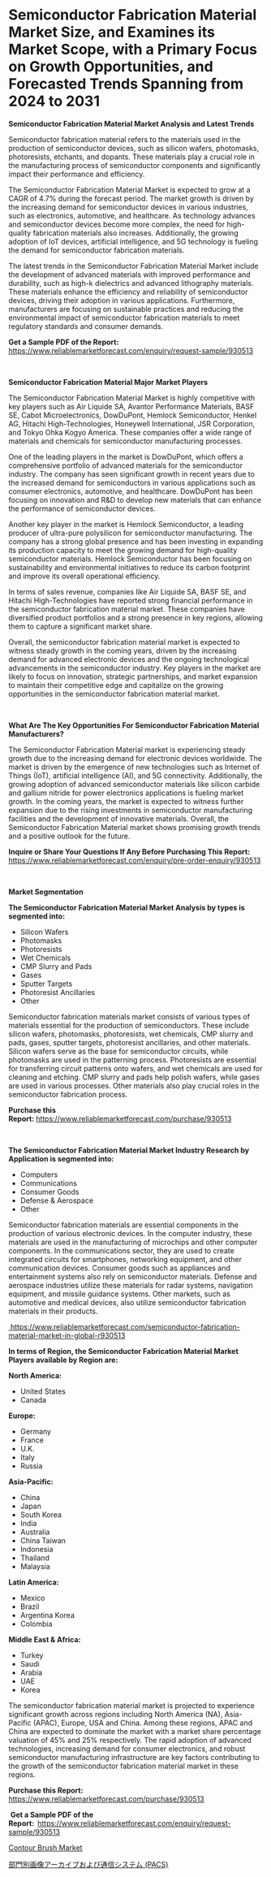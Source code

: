 <p><h1>Semiconductor Fabrication Material Market Size, and Examines its Market Scope, with a Primary Focus on Growth Opportunities, and Forecasted Trends Spanning from 2024 to 2031</h1></p><p><strong>Semiconductor Fabrication Material Market Analysis and Latest Trends</strong></p>
<p><p>Semiconductor fabrication material refers to the materials used in the production of semiconductor devices, such as silicon wafers, photomasks, photoresists, etchants, and dopants. These materials play a crucial role in the manufacturing process of semiconductor components and significantly impact their performance and efficiency.</p><p>The Semiconductor Fabrication Material Market is expected to grow at a CAGR of 4.7% during the forecast period. The market growth is driven by the increasing demand for semiconductor devices in various industries, such as electronics, automotive, and healthcare. As technology advances and semiconductor devices become more complex, the need for high-quality fabrication materials also increases. Additionally, the growing adoption of IoT devices, artificial intelligence, and 5G technology is fueling the demand for semiconductor fabrication materials.</p><p>The latest trends in the Semiconductor Fabrication Material Market include the development of advanced materials with improved performance and durability, such as high-k dielectrics and advanced lithography materials. These materials enhance the efficiency and reliability of semiconductor devices, driving their adoption in various applications. Furthermore, manufacturers are focusing on sustainable practices and reducing the environmental impact of semiconductor fabrication materials to meet regulatory standards and consumer demands.</p></p>
<p><strong>Get a Sample PDF of the Report:&nbsp;</strong> <a href="https://www.reliablemarketforecast.com/enquiry/request-sample/930513">https://www.reliablemarketforecast.com/enquiry/request-sample/930513</a></p>
<p>&nbsp;</p>
<p><strong>Semiconductor Fabrication Material Major Market Players</strong></p>
<p><p>The Semiconductor Fabrication Material Market is highly competitive with key players such as Air Liquide SA, Avantor Performance Materials, BASF SE, Cabot Microelectronics, DowDuPont, Hemlock Semiconductor, Henkel AG, Hitachi High-Technologies, Honeywell International, JSR Corporation, and Tokyo Ohka Kogyo America. These companies offer a wide range of materials and chemicals for semiconductor manufacturing processes.</p><p>One of the leading players in the market is DowDuPont, which offers a comprehensive portfolio of advanced materials for the semiconductor industry. The company has seen significant growth in recent years due to the increased demand for semiconductors in various applications such as consumer electronics, automotive, and healthcare. DowDuPont has been focusing on innovation and R&D to develop new materials that can enhance the performance of semiconductor devices.</p><p>Another key player in the market is Hemlock Semiconductor, a leading producer of ultra-pure polysilicon for semiconductor manufacturing. The company has a strong global presence and has been investing in expanding its production capacity to meet the growing demand for high-quality semiconductor materials. Hemlock Semiconductor has been focusing on sustainability and environmental initiatives to reduce its carbon footprint and improve its overall operational efficiency.</p><p>In terms of sales revenue, companies like Air Liquide SA, BASF SE, and Hitachi High-Technologies have reported strong financial performance in the semiconductor fabrication material market. These companies have diversified product portfolios and a strong presence in key regions, allowing them to capture a significant market share.</p><p>Overall, the semiconductor fabrication material market is expected to witness steady growth in the coming years, driven by the increasing demand for advanced electronic devices and the ongoing technological advancements in the semiconductor industry. Key players in the market are likely to focus on innovation, strategic partnerships, and market expansion to maintain their competitive edge and capitalize on the growing opportunities in the semiconductor fabrication material market.</p></p>
<p>&nbsp;</p>
<p><strong>What Are The Key Opportunities For Semiconductor Fabrication Material Manufacturers?</strong></p>
<p><p>The Semiconductor Fabrication Material market is experiencing steady growth due to the increasing demand for electronic devices worldwide. The market is driven by the emergence of new technologies such as Internet of Things (IoT), artificial intelligence (AI), and 5G connectivity. Additionally, the growing adoption of advanced semiconductor materials like silicon carbide and gallium nitride for power electronics applications is fueling market growth. In the coming years, the market is expected to witness further expansion due to the rising investments in semiconductor manufacturing facilities and the development of innovative materials. Overall, the Semiconductor Fabrication Material market shows promising growth trends and a positive outlook for the future.</p></p>
<p><strong>Inquire or Share Your Questions If Any Before Purchasing This Report:</strong> <a href="https://www.reliablemarketforecast.com/enquiry/pre-order-enquiry/930513">https://www.reliablemarketforecast.com/enquiry/pre-order-enquiry/930513</a></p>
<p>&nbsp;</p>
<p><strong>Market Segmentation</strong></p>
<p><strong>The Semiconductor Fabrication Material Market Analysis by types is segmented into:</strong></p>
<p><ul><li>Silicon Wafers</li><li>Photomasks</li><li>Photoresists</li><li>Wet Chemicals</li><li>CMP Slurry and Pads</li><li>Gases</li><li>Sputter Targets</li><li>Photoresist Ancillaries</li><li>Other</li></ul></p>
<p><p>Semiconductor fabrication materials market consists of various types of materials essential for the production of semiconductors. These include silicon wafers, photomasks, photoresists, wet chemicals, CMP slurry and pads, gases, sputter targets, photoresist ancillaries, and other materials. Silicon wafers serve as the base for semiconductor circuits, while photomasks are used in the patterning process. Photoresists are essential for transferring circuit patterns onto wafers, and wet chemicals are used for cleaning and etching. CMP slurry and pads help polish wafers, while gases are used in various processes. Other materials also play crucial roles in the semiconductor fabrication process.</p></p>
<p><strong>Purchase this Report:&nbsp;</strong><a href="https://www.reliablemarketforecast.com/purchase/930513">https://www.reliablemarketforecast.com/purchase/930513</a></p>
<p>&nbsp;</p>
<p><strong>The Semiconductor Fabrication Material Market Industry Research by Application is segmented into:</strong></p>
<p><ul><li>Computers</li><li>Communications</li><li>Consumer Goods</li><li>Defense & Aerospace</li><li>Other</li></ul></p>
<p><p>Semiconductor fabrication materials are essential components in the production of various electronic devices. In the computer industry, these materials are used in the manufacturing of microchips and other computer components. In the communications sector, they are used to create integrated circuits for smartphones, networking equipment, and other communication devices. Consumer goods such as appliances and entertainment systems also rely on semiconductor materials. Defense and aerospace industries utilize these materials for radar systems, navigation equipment, and missile guidance systems. Other markets, such as automotive and medical devices, also utilize semiconductor fabrication materials in their products.</p></p>
<p><a href="https://www.reliablemarketforecast.com/semiconductor-fabrication-material-market-in-global-r930513">&nbsp;https://www.reliablemarketforecast.com/semiconductor-fabrication-material-market-in-global-r930513</a></p>
<p><strong>In terms of Region, the Semiconductor Fabrication Material Market Players available by Region are:</strong></p>
<p>
    <p> <strong> North America: </strong>
        <ul>
            <li>United States</li>
            <li>Canada</li>
        </ul>
        </p> 
    <p> <strong> Europe: </strong>
        <ul>
            <li>Germany</li>
            <li>France</li>
            <li>U.K.</li>
            <li>Italy</li>
            <li>Russia</li>
        </ul>
        </p> 
    <p> <strong> Asia-Pacific: </strong>
        <ul>
            <li>China</li>
            <li>Japan</li>
            <li>South Korea</li>
            <li>India</li>
            <li>Australia</li>
            <li>China Taiwan</li>
            <li>Indonesia</li>
            <li>Thailand</li>
            <li>Malaysia</li>
        </ul>
        </p> 
    <p> <strong> Latin America: </strong>
        <ul>
            <li>Mexico</li>
            <li>Brazil</li>
            <li>Argentina Korea</li>
            <li>Colombia</li>
        </ul>
        </p> 
    <p> <strong> Middle East & Africa: </strong>
        <ul>
            <li>Turkey</li>
            <li>Saudi</li>
            <li>Arabia</li>
            <li>UAE</li>
            <li>Korea</li>
        </ul>
    </p>
    </p>
<p><p>The semiconductor fabrication material market is projected to experience significant growth across regions including North America (NA), Asia-Pacific (APAC), Europe, USA and China. Among these regions, APAC and China are expected to dominate the market with a market share percentage valuation of 45% and 25% respectively. The rapid adoption of advanced technologies, increasing demand for consumer electronics, and robust semiconductor manufacturing infrastructure are key factors contributing to the growth of the semiconductor fabrication material market in these regions.</p></p>
<p><strong>Purchase this Report: </strong><a href="https://www.reliablemarketforecast.com/purchase/930513">https://www.reliablemarketforecast.com/purchase/930513</a></p>
<p>&nbsp;<strong>Get a Sample PDF of the Report:&nbsp;&nbsp;</strong><a href="https://www.reliablemarketforecast.com/enquiry/request-sample/930513">https://www.reliablemarketforecast.com/enquiry/request-sample/930513</a></p>
<p><strong></strong></p>
<p><p><a href="https://medium.com/@bradleyills65767/contour-brush-industry-analysis-report-its-market-size-share-trends-by-application-region-bffb054767aa">Contour Brush Market</a></p><p><a href="https://medium.com/@novastamm2023/%E9%83%A8%E9%96%80%E5%88%A5%E3%81%AE%E7%94%BB%E5%83%8F%E3%82%A2%E3%83%BC%E3%82%AB%E3%82%A4%E3%83%96-%E3%82%B3%E3%83%9F%E3%83%A5%E3%83%8B%E3%82%B1%E3%83%BC%E3%82%B7%E3%83%A7%E3%83%B3%E3%82%B7%E3%82%B9%E3%83%86%E3%83%A0-pacs-%E3%81%AE%E5%B8%82%E5%A0%B4%E6%8C%87%E6%A8%99-%E5%B8%82%E5%A0%B4%E8%A6%8F%E6%A8%A1-%E5%9C%B0%E5%9F%9F%E5%88%A5%E5%88%86%E6%9E%90-%E5%B8%82%E5%A0%B4%E3%83%97%E3%83%AC%E3%83%BC%E3%83%A4%E3%83%BC%E3%81%AE%E5%88%86%E6%9E%90-%E3%81%8A%E3%82%88%E3%81%B3%E4%BA%88%E6%B8%AC-2024%E5%B9%B4-2031%E5%B9%B4-0f06b9a37697">部門別画像アーカイブおよび通信システム (PACS)</a></p></p>